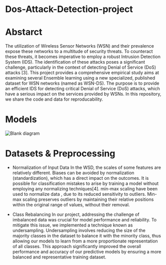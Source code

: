 # Dos-Attack-Detection-project

# Abstarct
The utilization of Wireless Sensor Networks (WSN) and their prevalence expose these networks to a multitude of security threats. To counteract these threats, it becomes imperative to employ a robust Intrusion Detection System (IDS). The identification of these attacks poses a significant challenge, particularly in the context of detecting Denial of Service (DoS) attacks [3].
This project provides a comprehensive empirical study aims at examining several Ensemble learning using a new specialized, published dataset for WSN networks (named as WSN-DS). The purpose is to provide an efficient IDS for detecting critical Denial of Service (DoS) attacks, which have a serious impact on the services provided by WSNs.
In this repository, we share the code and data for reproducability.


# Models
![Blank diagram](https://github.com/layanBalbisi03/Dos-Attack-Detection-project/assets/103776716/9c5c5a42-149e-489f-910f-893fbe324b7a)



# Datasets & Preprocessing
- Normalization of Input Data
In the WSD, the scales of some features are relatively different. Biases can be avoided by normalization (standardization), which has a direct impact on the outcomes. It is possible for classification mistakes to arise by training a model without employing any normalizing techniques[4]. min-max scaling have been used to normalize data , due to its reduced sensitivity to outliers. Min-max scaling preserves outliers by maintaining their relative positions within the original range of values, without their removal.


- Class Rebalancing
 In our project, addressing the challenge of imbalanced data was crucial for model performance and reliability. To mitigate this issue, we implemented a technique known as undersampling. Undersampling involves reducing the size of the majority classes in the dataset to balance it with the minority class, thus allowing our models to learn from a more proportionate representation of all classes. This approach significantly improved the overall performance and accuracy of our predictive models by ensuring a more balanced and representative training dataset. 


